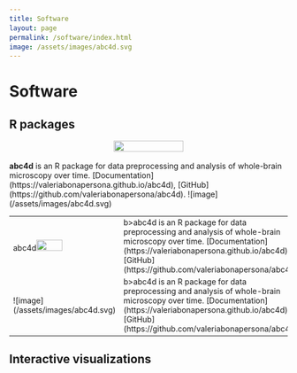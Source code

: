 ```yaml
---
title: Software
layout: page
permalink: /software/index.html
image: /assets/images/abc4d.svg
---
```


Software
======

R packages
----
<p align="center">
<img src="{{site.url}}/assets/images/abc4d.svg" width="50%" height="50%"> 
</p>
<b>abc4d</b> is an R package for data preprocessing and analysis of whole-brain microscopy over time. [Documentation](https://valeriabonapersona.github.io/abc4d), [GitHub](https://github.com/valeriabonapersona/abc4d).
![image](/assets/images/abc4d.svg)

<table border="0">
 <tr>
    <td>abc4d<img src="{{site.url}}/assets/images/abc4d.svg" width = "50%" height = "50%"></td>
    <td> b>abc4d</b> is an R package for data preprocessing and analysis of whole-brain microscopy over time. [Documentation](https://valeriabonapersona.github.io/abc4d), [GitHub](https://github.com/valeriabonapersona/abc4d). </td>
 </tr>
  <tr>
    <td>![image](/assets/images/abc4d.svg)</td>
    <td> b>abc4d</b> is an R package for data preprocessing and analysis of whole-brain microscopy over time. [Documentation](https://valeriabonapersona.github.io/abc4d), [GitHub](https://github.com/valeriabonapersona/abc4d). </td>
 </tr>
 
 
 
</table>

Interactive visualizations
----



